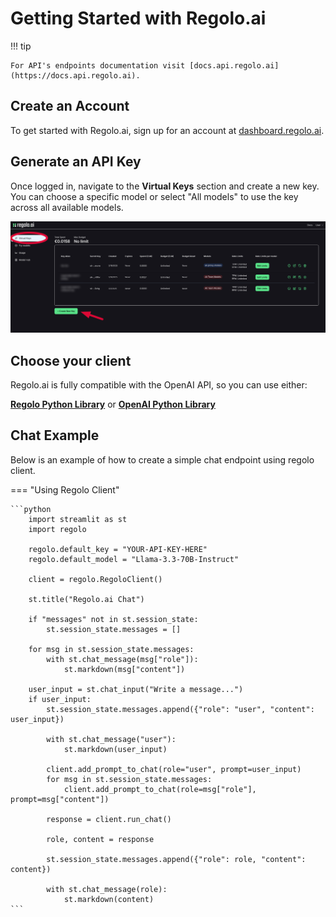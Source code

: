 # Getting Started with Regolo.ai

!!! tip

    For API's endpoints documentation visit [docs.api.regolo.ai](https://docs.api.regolo.ai).

## Create an Account

To get started with Regolo.ai, sign up for an account at [dashboard.regolo.ai](https://dashboard.regolo.ai).

## Generate an API Key

Once logged in, navigate to the **Virtual Keys** section and create a new key. You can choose a specific model or select "All models" to use the key across all available models.

![image](assets/images/regoloai-dashboard.png)

## Choose your client

Regolo.ai is fully compatible with the OpenAI API, so you can use either:

[**Regolo Python Library**](https://pypi.org/project/regolo/) or [**OpenAI Python Library**](https://pypi.org/project/openai/)

## Chat Example

Below is an example of how to create a simple chat endpoint using regolo client.

=== "Using Regolo Client"

    ```python
        import streamlit as st
        import regolo
        
        regolo.default_key = "YOUR-API-KEY-HERE"
        regolo.default_model = "Llama-3.3-70B-Instruct"
        
        client = regolo.RegoloClient()
        
        st.title("Regolo.ai Chat")
        
        if "messages" not in st.session_state:
            st.session_state.messages = []
        
        for msg in st.session_state.messages:
            with st.chat_message(msg["role"]):
                st.markdown(msg["content"])
        
        user_input = st.chat_input("Write a message...")
        if user_input:
            st.session_state.messages.append({"role": "user", "content": user_input})
            
            with st.chat_message("user"):
                st.markdown(user_input)
            
            client.add_prompt_to_chat(role="user", prompt=user_input)
            for msg in st.session_state.messages:
                client.add_prompt_to_chat(role=msg["role"], prompt=msg["content"])
            
            response = client.run_chat()
        
            role, content = response
            
            st.session_state.messages.append({"role": role, "content": content})
            
            with st.chat_message(role):
                st.markdown(content)
    ```